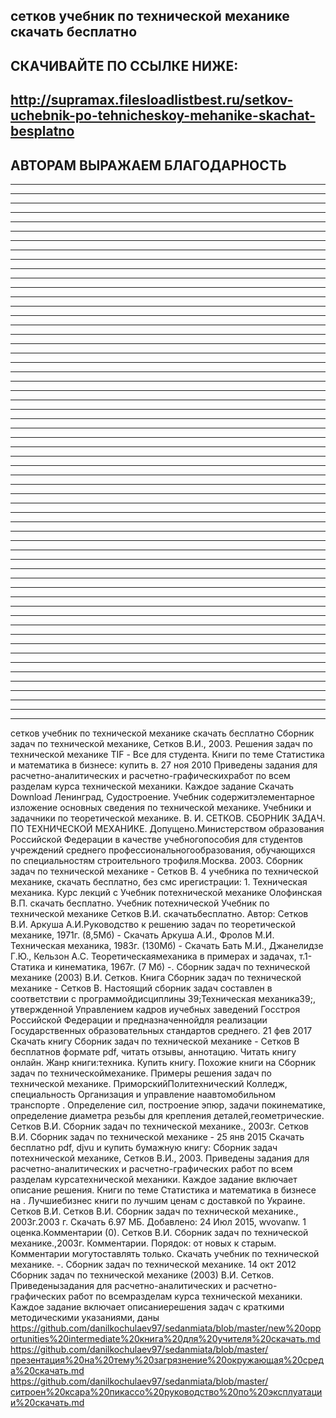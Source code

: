 сетков учебник по технической механике скачать бесплатно
--------------------------------------------------
СКАЧИВАЙТЕ ПО ССЫЛКЕ НИЖЕ:
--------------------------------------------------
http://supramax.filesloadlistbest.ru/setkov-uchebnik-po-tehnicheskoy-mehanike-skachat-besplatno
--------------------------------------------------
АВТОРАМ ВЫРАЖАЕМ БЛАГОДАРНОСТЬ
--------------------------------------------------
--------------------------------------------------
--------------------------------------------------
--------------------------------------------------
--------------------------------------------------
--------------------------------------------------
--------------------------------------------------
--------------------------------------------------
--------------------------------------------------
--------------------------------------------------
--------------------------------------------------
--------------------------------------------------
--------------------------------------------------
--------------------------------------------------
--------------------------------------------------
--------------------------------------------------
--------------------------------------------------
--------------------------------------------------
--------------------------------------------------
--------------------------------------------------
--------------------------------------------------
--------------------------------------------------
--------------------------------------------------
--------------------------------------------------
--------------------------------------------------
--------------------------------------------------
--------------------------------------------------
--------------------------------------------------
--------------------------------------------------
--------------------------------------------------
--------------------------------------------------
--------------------------------------------------
--------------------------------------------------
--------------------------------------------------
--------------------------------------------------
--------------------------------------------------
--------------------------------------------------
--------------------------------------------------
--------------------------------------------------
--------------------------------------------------
--------------------------------------------------
--------------------------------------------------
--------------------------------------------------
--------------------------------------------------
--------------------------------------------------
--------------------------------------------------
--------------------------------------------------
--------------------------------------------------
--------------------------------------------------
--------------------------------------------------
--------------------------------------------------
--------------------------------------------------
--------------------------------------------------
--------------------------------------------------
--------------------------------------------------
--------------------------------------------------
--------------------------------------------------
--------------------------------------------------
--------------------------------------------------
сетков учебник по технической механике скачать бесплатно Сборник задач по технической механике, Сетков В.И., 2003. Решения задач по технической механике TIF - Все для студента. Книги по теме Статистика и математика в бизнесе: купить в. 27 ноя 2010  Приведены задания для расчетно-аналитических и расчетно-графическихработ по всем разделам курса технической механики. Каждое задание Скачать  Download  Ленинград, Судостроение. Учебник содержитэлементарное изложение основных сведения по технической механике. Учебники и задачники по теоретической механике. В. И. СЕТКОВ. СБОРНИК ЗАДАЧ. ПО ТЕХНИЧЕСКОЙ МЕХАНИКЕ. Допущено.Министерством образования Российской Федерации в качестве учебногопособия для студентов учреждений среднего профессиональногообразования, обучающихся по специальностям строительного трофиля.Москва. 2003. Сборник задач по технической механике - Сетков В. 4 учебника по технической механике, скачать бесплатно, без смс ирегистрации: 1. Техническая механика. Курс лекций с  Учебник потехнической механике Олофинская В.П. скачать бесплатно. Учебник потехнической  Учебник по технической механике Сетков В.И. скачатьбесплатно. Автор: Сетков В.И.
Аркуша А.И.Руководство к решению задач по теоретической механике, 1971г. (8,5Мб) - Скачать Аркуша А.И., Фролов М.И. Техническая механика, 1983г. (130Мб) - Скачать Бать М.И., Джанелидзе Г.Ю., Кельзон А.С. Теоретическаямеханика в примерах и задачах, т.1- Статика и кинематика, 1967г. (7 Мб) -. Сборник задач по технической механике (2003) В.И. Сетков. Книга Сборник задач по технической механике - Сетков В. Настоящий сборник задач составлен в соответствии с программойдисциплины 39;Техническая механика39;, утвержденной Управлением кадров иучебных заведений Госстроя Российской Федерации и предназначеннойдля реализации Государственных образовательных стандартов среднего. 21 фев 2017  Скачать книгу Сборник задач по технической механике - Сетков В бесплатнов формате pdf, читать отзывы, аннотацию. Читать книгу онлайн. Жанр книги:техника. Купить книгу. Похожие книги на Сборник задач по техническоймеханике. Примеры решения задач по технической механике. ПриморскийПолитехнический Колледж, специальность Организация и управление наавтомобильном транспорте . Определение сил, построение эпюр, задачи покинематике, определение диаметра резьбы для крепления деталей,геометрические. Сетков В.И. Сборник задач по технической механике., 2003г. Сетков В.И. Сборник задач по технической механике -
25 янв 2015  Скачать бесплатно pdf, djvu и купить бумажную книгу: Сборник задач потехнической механике, Сетков В.И., 2003. Приведены задания для расчетно-аналитических и расчетно-графических работ по всем разделам курсатехнической механики. Каждое задание включает описание решения. Книги по теме Статистика и математика в бизнесе на . Лучшиебизнес книги по лучшим ценам с доставкой по Украине. Сетков В.И. Сетков В.И. Сборник задач по технической механике., 2003г.2003 г. Скачать 6.97 МБ. Добавлено: 24 Июл 2015, wvovanw. 1 оценка.Комментарии (0). Сетков В.И. Сборник задач по технической механике.,2003г. Комментарии. Порядок: от новых к старым. Комментарии могутоставлять только. Скачать учебник по технической механике. -. Сборник задач по технической механике. 14 окт 2012  Сборник задач по технической механике (2003) В.И. Сетков. Приведенызадания для расчетно-аналитических и расчетно-графических работ по всемразделам курса технической механики. Каждое задание включает описаниерешения задач с краткими методическими указаниями, даны
https://github.com/danilkochulaev97/sedanmiata/blob/master/new%20opportunities%20intermediate%20книга%20для%20учителя%20скачать.md
https://github.com/danilkochulaev97/sedanmiata/blob/master/презентация%20на%20тему%20загрязнение%20окружающая%20среда%20скачать.md
https://github.com/danilkochulaev97/sedanmiata/blob/master/ситроен%20ксара%20пикассо%20руководство%20по%20эксплуатации%20скачать.md